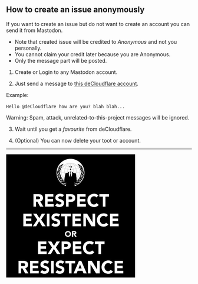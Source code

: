 ## How to create an issue anonymously


If you want to create an issue but do not want to create an account you can send it from Mastodon.

- Note that created issue will be credited to _Anonymous_ and not you personally.
- You cannot claim your credit later because you are Anonymous.
- Only the message part will be posted.


1. Create or Login to any Mastodon account.

2. Just send a message to [this deCloudflare account](https://mamot.fr/@deCloudflare).

Example:
```
Hello @deCloudflare how are you? blah blah...
```

Warning: Spam, attack, unrelated-to-this-project messages will be ignored.


3. Wait until you get a _favourite_ from deCloudflare.

4. (Optional) You can now delete your toot or account.

<a rel="me" href="https://mamot.fr/@deCloudflare"></a>

-----

![](../image/anonexist.jpg)
